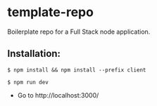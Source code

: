 # template-repo

Boilerplate repo for a Full Stack node application.

## Installation:

```shell
$ npm install && npm install --prefix client
```

```shell
$ npm run dev
```

- Go to http://localhost:3000/
